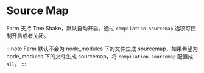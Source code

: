 # Source Map
Farm 支持 Tree Shake，默认自动开启。通过 `compilation.sourcemap` 选项可控制开启或者关闭。

:::note
Farm 默认不会为 node_modules 下的文件生成 sourcemap，如果希望为 node_modules 下的文件生成 sourcemap，将 `compilation.sourcemap` 配置成 `all`。
:::